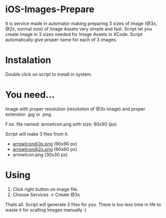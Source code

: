 iOS-Images-Prepare
==================

It is service made in automator making preparing 3 sizes of image (@3x, @2x, normal size) of Image Assets very simple and fast.
Script let you create image in 3 sizes needed for Image Assets in XCode. Script automatically give proper name for each of 3 images.

# Instalation

Double click on script to install in system.

# You need...

Image with proper resolution (resolution of @3x image) and proper extension .jpg or .png. 

F.ex. file named: arrowIcon.png
with size: 90x90 (px)

Script will make 3 files from it:

- arrowIcon@3x.png 	(90x90 px)
- arrowIcon@2x.png 	(60x60 px)
- arrowIcon.png 	(30x30 px)

# Using

1. Click right button on image file.
2. Choose Services -> Create @3x

Thats all. Script will generate 3 files for you. 
There is too less time in life to waste it for scalling images manually :)

